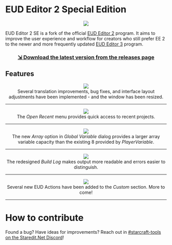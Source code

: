# EUD Editor 2 Special Edition

<p align="center">
    <a href="https://github.com/iDoodler-DS/EUDEditor/releases/"><img src="https://raw.githubusercontent.com/iDoodler-DS/EUDEditor/master/External%20Resources/MainIcon.png" /></a>
</p>

EUD Editor 2 SE is a fork of the official [EUD Editor 2](https://github.com/armoha/EUDEditor) program. It aims to improve the user experience and workflow for creators who still prefer EE 2 to the newer and more frequently updated [EUD Editor 3](https://github.com/Buizz/EUD-Editor-3) program.

<h3 align="center"><a href="https://github.com/iDoodler-DS/EUDEditor/releases/">⇲ Download the latest version from the releases page</a></h3>

## Features
<p align="center">
<img src="https://raw.githubusercontent.com/iDoodler-DS/EUDEditor/master/External%20Resources/Screenshot_Layout.png"><br>
Several translation improvements, bug fixes, and interface layout adjustments have been implemented - and the window has been resized.
</p>

---

<p align="center">
<img src="https://raw.githubusercontent.com/iDoodler-DS/EUDEditor/master/External%20Resources/Screenshot_Recent.png"><br>
The <em>Open Recent</em> menu provides quick access to recent projects.
</p>

---

<p align="center">
<img src="https://raw.githubusercontent.com/iDoodler-DS/EUDEditor/master/External%20Resources/Screenshot_Array.png"><br>
The new <em>Array</em> option in <em>Global Variable</em> dialog provides a larger array variable capacity than the existing 8 provided by <em>PlayerVariable</em>.
</p>

---

<p align="center">
<img src="https://raw.githubusercontent.com/iDoodler-DS/EUDEditor/master/External%20Resources/Screenshot_BuildingLog.png"><br>
The redesigned <em>Build Log</em> makes output more readable and errors easier to distinguish.
</p>

---

<p align="center">
<img src="https://raw.githubusercontent.com/iDoodler-DS/EUDEditor/master/External%20Resources/Screenshot_NewActions.png"><br>
Several new EUD Actions have been added to the <em>Custom</em> section. More to come!
</p>

---

# How to contribute
Found a bug? Have ideas for improvements? Reach out in [#starcraft-tools on the Staredit.Net Discord](https://discord.gg/bnGF7pgDgT)!
